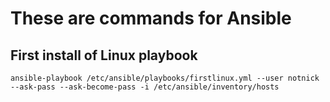# These are commands for Ansible 

## First install of Linux playbook

```
ansible-playbook /etc/ansible/playbooks/firstlinux.yml --user notnick --ask-pass --ask-become-pass -i /etc/ansible/inventory/hosts 
```

